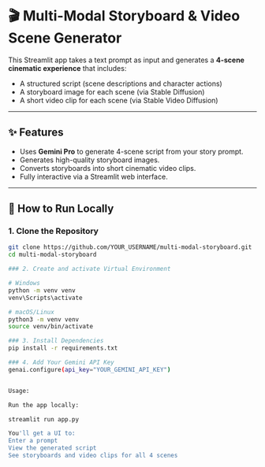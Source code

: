 # 🎬 Multi-Modal Storyboard & Video Scene Generator

This Streamlit app takes a text prompt as input and generates a **4-scene cinematic experience** that includes:
- A structured script (scene descriptions and character actions)
- A storyboard image for each scene (via Stable Diffusion)
- A short video clip for each scene (via Stable Video Diffusion)

---

## ✨ Features
- Uses **Gemini Pro** to generate 4-scene script from your story prompt.
- Generates high-quality storyboard images.
- Converts storyboards into short cinematic video clips.
- Fully interactive via a Streamlit web interface.

---

## 🚀 How to Run Locally

### 1. Clone the Repository

```bash
git clone https://github.com/YOUR_USERNAME/multi-modal-storyboard.git
cd multi-modal-storyboard

### 2. Create and activate Virtual Environment

# Windows
python -m venv venv
venv\Scripts\activate

# macOS/Linux
python3 -m venv venv
source venv/bin/activate

### 3. Install Dependencies
pip install -r requirements.txt

### 4. Add Your Gemini API Key
genai.configure(api_key="YOUR_GEMINI_API_KEY")


Usage:

Run the app locally:

streamlit run app.py

You'll get a UI to:
Enter a prompt
View the generated script
See storyboards and video clips for all 4 scenes
